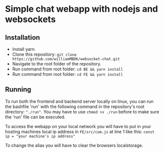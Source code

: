 # Simple chat webapp with nodejs and websockets

## Installation
* Install yarn.
* Clone this repository: `git clone https://github.com/williamMBDK/websocket-chat.git`
* Navigate to the root folder of the repository.
* Run command from root folder: `cd BE && yarn install`
* Run command from root folder: `cd FE && yarn install`

## Running
To run both the frontend and backend server locally on linux, you can run the bashfile 'run' with the following command in the repository's root directory: `"./run"`. You may have to use `chmod +x ./run` before to make sure the 'run' file can be executed.

To access the webapp on your local network you will have to put in your hosting machines local ip address in `FE/src/com.js` at line 1 like this: `const ip = "your machine's ip address"`



To change the alias you will have to clear the browsers localstorage.
